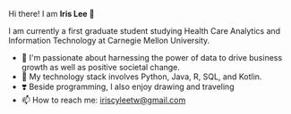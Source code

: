 Hi there! I am <b> Iris Lee </b> 👋

I am currently a first graduate student studying Health Care Analytics and Information Technology at Carnegie Mellon University.

- 💪 I'm passionate about harnessing the power of data to drive business growth as well as positive societal change.
- 🧰 My technology stack involves Python, Java, R, SQL, and Kotlin.
- ❣️ Beside programming, I also enjoy drawing and traveling
- 📫 How to reach me: iriscyleetw@gmail.com


